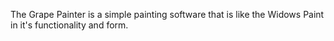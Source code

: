 The Grape Painter is a simple painting software that is like the Widows Paint in it's functionality and form.